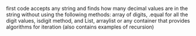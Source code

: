 first code accepts any string and finds how many decimal values are in the string without using the following methods: array of digits, .equal for all the digit values, isdigit method, and List, arraylist or any container that provides algorithms for iteration 
(also contains examples of recursion)
 
